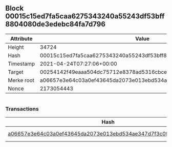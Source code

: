 ## Block 00015c15ed7fa5caa6275343240a55243df53bff8804080de3edebc84fa7d796

Attribute | Value
--- | ---
Height | 34724
Hash | 00015c15ed7fa5caa6275343240a55243df53bff8804080de3edebc84fa7d796
Timestamp | 2021-04-24T07:27:06+00:00
Target | 00254142f49eaaa504dc75712e8378ad5316cbcead634704b3734b6271167cc4
Merke root | a06657e3e64c03a0ef43645da2073e013ebd534ae347d7f3c0f2629edd6fd361
Nonce | 2173054443

```

```

### Transactions

Hash | Amount
--- | ---
[a06657e3e64c03a0ef43645da2073e013ebd534ae347d7f3c0f2629edd6fd361](a06657e3e64c03a0ef43645da2073e013ebd534ae347d7f3c0f2629edd6fd361.md) | 10.00000000 SKEPTI 
